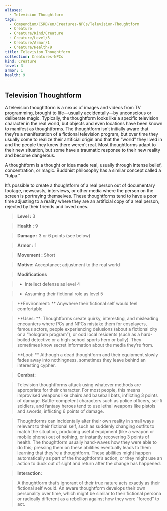 ```yaml
---
aliases:
  - Television Thoughtform
tags:
  - Compendium/CSRD/en/Creatures-NPCs/Television-Thoughtform
  - Creature
  - Creature/Kind/Creature
  - Creature/Level/3
  - Creature/Armor/1
  - Creature/Health/9
title: Television Thoughtform
collection: Creatures-NPCs
kind: Creature
level: 3
armor: 1
health: 9
---
```

## Television Thoughtform  
A television thoughtform is a nexus of images and videos from TV programming, brought to life—usually accidentally—by unconscious or deliberate magic. Typically, the thoughtform looks like a specific television character in the real world, but objects and even locations have been known to manifest as thoughtforms. The thoughtform isn’t initially aware that they’re a manifestation of a fictional television program, but over time they usually come to realize their artificial origin and that the “world” they lived in and the people they knew there weren’t real. Most thoughtforms adapt to their new situation, but some have a traumatic response to their new reality and become dangerous.  
  
A thoughtform is a thought or idea made real, usually through intense belief, concentration, or magic. Buddhist philosophy has a similar concept called a “tulpa.”  
  
It’s possible to create a thoughtform of a real person out of documentary footage, newscasts, interviews, or other media where the person on the screen is portraying themselves. These thoughtforms tend to have a poor time adjusting to a reality where they are an artificial copy of a real person, rejected by their friends and loved ones.  
  
   
> **Level :** 3    
> **Health :** 9   
> **Damage :** 3 or 6 points (see below)   
> **Armor :** 1   
> **Movement :** Short  
> **Motive:**  Acceptance; adjustment to the real world    
  
> **Modifications**    
>- Intellect defense as level 4  
>- Assuming their fictional role as level 5   
  
    
> **Environment: ** Anywhere their fictional self would feel comfortable   
   
> **Uses: **: Thoughtforms create quirky, interesting, and misleading encounters where PCs and NPCs mistake them for cosplayers, famous actors, people experiencing delusions (about a fictional city or a “hologram program”), or odd local residents (such as a hard-boiled detective or a high-school sports hero or bully). They sometimes know secret information about the media they’re from.   
  
> **Loot: ** Although a dead thoughtform and their equipment slowly fades away into nothingness, sometimes they leave behind an interesting cypher.  
  
> **Combat:**   
>Television thoughtforms attack using whatever methods are appropriate for their character. For most people, this means improvised weapons like chairs and baseball bats, inflicting 3 points of damage. Battle-competent characters such as police officers, sci-fi soldiers, and fantasy heroes tend to use lethal weapons like pistols and swords, inflicting 6 points of damage.   
>  
>Thoughtforms can incidentally alter their own reality in small ways relevant to their fictional self, such as suddenly changing outfits to match the situation, producing useful equipment (like a weapon or mobile phone) out of nothing, or instantly recovering 3 points of health. The thoughtform usually hand-waves how they were able to do this; pressing them on these abilities eventually leads to them learning that they’re a thoughtform. These abilities might happen automatically as part of the thoughtform’s action, or they might use an action to duck out of sight and return after the change has happened.   
  
> **Interaction:**   
>  A thoughtform that’s ignorant of their true nature acts exactly as their fictional self would. An aware thoughtform develops their own personality over time, which might be similar to their fictional persona or radically different as a rebellion against how they were “forced” to act.   
  
  
  
